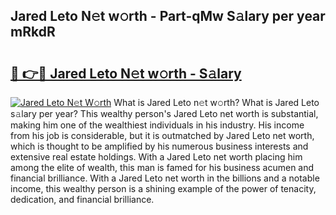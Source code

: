 ## Jared Leto N𝚎t w𝚘rth - Part-qMw S𝚊lary per year mRkdR

# <h2><a href="http://gc0hg9.nevu.top/?p=Jared+Leto">🔗 👉🔴 Jared Leto N𝚎t w𝚘rth - S𝚊lary</a></h2>

[![Jared Leto N𝚎t W𝚘rth](https://i.imgur.com/Oavwk0R.jpeg)](http://gc0hg9.nevu.top/?p=Jared+Leto)
What is Jared Leto n𝚎t w𝚘rth? What is Jared Leto s𝚊lary per year?
This wealthy person's Jared Leto net worth is substantial, making him one of the wealthiest individuals in his industry. His income from his job is considerable, but it is outmatched by Jared Leto net worth, which is thought to be amplified by his numerous business interests and extensive real estate holdings. With a Jared Leto net worth placing him among the elite of wealth, this man is famed for his business acumen and financial brilliance. With a Jared Leto net worth in the billions and a notable income, this wealthy person is a shining example of the power of tenacity, dedication, and financial brilliance.
